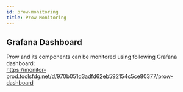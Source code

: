 ```yaml
---
id: prow-monitoring
title: Prow Monitoring
---
```


## Grafana Dashboard
Prow and its components can be monitored using following Grafana dashboard:  
https://monitor-prod.toolsfdg.net/d/970b051d3adfd62eb592154c5ce80377/prow-dashboard
